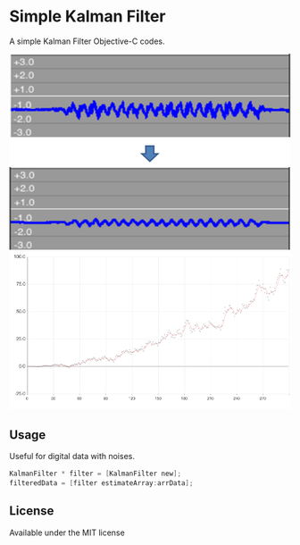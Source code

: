 Simple Kalman Filter
====================

A simple Kalman Filter Objective-C codes.

![](https://github.com/anhtukhtn/Kalman-Filter/blob/master/accelerometer.png)
![](https://github.com/anhtukhtn/Kalman-Filter/blob/master/discontinuous_data.png)

## Usage

Useful for digital data with noises.

``` Objective-C
KalmanFilter * filter = [KalmanFilter new];
filteredData = [filter estimateArray:arrData];
```

## License

Available under the MIT license
